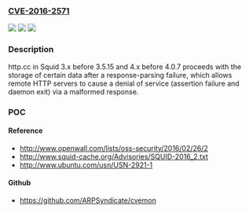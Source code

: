 ### [CVE-2016-2571](https://cve.mitre.org/cgi-bin/cvename.cgi?name=CVE-2016-2571)
![](https://img.shields.io/static/v1?label=Product&message=n%2Fa&color=blue)
![](https://img.shields.io/static/v1?label=Version&message=n%2Fa&color=blue)
![](https://img.shields.io/static/v1?label=Vulnerability&message=n%2Fa&color=brighgreen)

### Description

http.cc in Squid 3.x before 3.5.15 and 4.x before 4.0.7 proceeds with the storage of certain data after a response-parsing failure, which allows remote HTTP servers to cause a denial of service (assertion failure and daemon exit) via a malformed response.

### POC

#### Reference
- http://www.openwall.com/lists/oss-security/2016/02/26/2
- http://www.squid-cache.org/Advisories/SQUID-2016_2.txt
- http://www.ubuntu.com/usn/USN-2921-1

#### Github
- https://github.com/ARPSyndicate/cvemon

